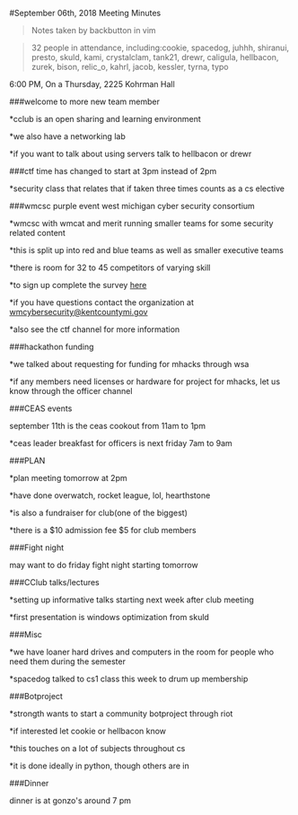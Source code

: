 #September 06th, 2018 Meeting Minutes
> Notes taken by backbutton in vim

> 32 people in attendance, including:cookie, spacedog, juhhh, shiranui, presto, skuld, kami, crystalclam, tank21, drewr, caligula, hellbacon, zurek, bison, relic_o, kahrl, jacob, kessler, tyrna, typo

6:00 PM, On a Thursday, 2225 Kohrman Hall

###welcome to more new team member

*cclub is an open sharing and learning environment

*we also have a networking lab

*if you want to talk about using servers talk to hellbacon or drewr

###ctf time has changed to start at 3pm instead of 2pm

*security class that relates that if taken three times counts as a cs elective

###wmcsc purple event west michigan cyber security consortium

*wmcsc with wmcat and merit running smaller teams for some security related content

*this is split up into red and blue teams as well as smaller executive teams

*there is room for 32 to 45 competitors of varying skill

*to sign up complete the survey [here](https://www.surveymonkey.com/r/2018purpleevent)

*if you have questions contact the organization at wmcybersecurity@kentcountymi.gov

*also see the ctf channel for more information

###hackathon funding

*we talked about requesting for funding for mhacks through wsa

*if any members need licenses or hardware for project for mhacks, let us know through the officer channel

###CEAS events

september 11th is the ceas cookout from 11am to 1pm

*ceas leader breakfast for officers is next friday 7am to 9am

###PLAN

*plan meeting tomorrow at 2pm

*have done overwatch, rocket league, lol, hearthstone

*is also a fundraiser for club(one of the biggest)

*there is a $10 admission fee $5 for club members

###Fight night

may want to do friday fight night starting tomorrow

###CClub talks/lectures

*setting up informative talks starting next week after club meeting

*first presentation is windows optimization from skuld

###Misc

*we have loaner hard drives and computers in the room for people who need them during the semester

*spacedog talked to cs1 class this week to drum up membership

###Botproject

*strongth wants to start a community botproject through riot

*if interested let cookie or hellbacon know

*this touches on a lot of subjects throughout cs

*it is done ideally in python, though others are in

###Dinner

dinner is at gonzo's around 7 pm
